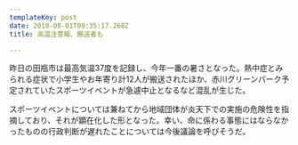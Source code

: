 ```yaml
---
templateKey: post
date: 2018-08-01T09:35:17.268Z
title: 高温注意報、搬送者も

---
```

昨日の田瓶市は最高気温37度を記録し、今年一番の暑さとなった。熱中症とみられる症状で小学生やお年寄り計12人が搬送されたほか、赤川グリーンパーク予定されていたスポーツイベントが急遽中止となるなど混乱が生じた。

スポーツイベントについては兼ねてから地域団体が炎天下での実施の危険性を指摘しており、それが顕在化した形となった。幸い、命に係わる事態にはならなかったものの行政判断が遅れたことについては今後議論を呼びそうだ。